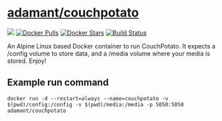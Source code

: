 [hub]: https://hub.docker.com/r/adamant/couchpotato

# [adamant/couchpotato][hub]

[![](https://images.microbadger.com/badges/image/adamant/couchpotato.svg)](https://microbadger.com/images/adamant/couchpotato) [![Docker Pulls](https://img.shields.io/docker/pulls/adamant/couchpotato.svg)][hub] [![Docker Stars](https://img.shields.io/docker/stars/adamant/couchpotato.svg)][hub] [![Build Status](https://drone.adam-ant.co.uk/api/badges/Adam-Ant/docker-couchpotato/status.svg)](https://drone.adam-ant.co.uk/Adam-Ant/docker-couchpotato)

An Alpine Linux based Docker container to run CouchPotato. It expects a /config volume to store data, and a /media volume where your media is stored. Enjoy!

## Example run command
`docker run -d --restart=always --name=couchpotato -v $(pwd)/config:/config -v $(pwd)/media:/media -p 5050:5050 adamant/couchpotato`
